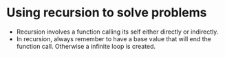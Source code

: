 # Using recursion to solve problems
- Recursion involves a function calling its self either directly or indirectly.
- In recursion, always remember to have a base value that will end the function call.
Otherwise a infinite loop is created.
